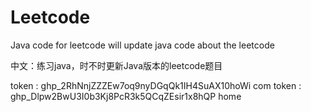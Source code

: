 # Leetcode
Java code for leetcode
will update java code about the leetcode

中文：练习java，时不时更新Java版本的leetcode题目


token : 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 com
token : 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 home